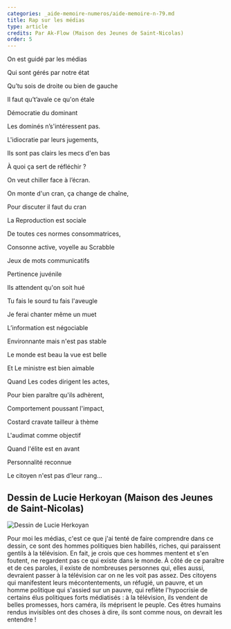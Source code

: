 ```yaml
---
categories: _aide-memoire-numeros/aide-memoire-n-79.md
title: Rap sur les médias
type: article
credits: Par Ak-Flow (Maison des Jeunes de Saint-Nicolas)
order: 5
---
```

On est guidé par les médias

Qui sont gérés par notre état

Qu’tu sois de droite ou bien de gauche

Il faut qu’t’avale ce qu'on étale

Démocratie du dominant

Les dominés n’s'intéressent pas.

L'idiocratie par leurs jugements,

Ils sont pas clairs les mecs d'en bas

À quoi ça sert de réfléchir ?

On veut chiller face à l’écran.

On monte d'un cran, ça change de chaîne,

Pour discuter il faut du cran

La Reproduction est sociale

De toutes ces normes consommatrices,

Consonne active, voyelle au Scrabble

Jeux de mots communicatifs

Pertinence juvénile

Ils attendent qu'on soit hué

Tu fais le sourd tu fais l'aveugle

Je ferai chanter même un muet

L’information est négociable

Environnante mais n'est pas stable

Le monde est beau la vue est belle

Et Le ministre est bien aimable

Quand Les codes dirigent les actes,

Pour bien paraître qu'ils adhèrent,

Comportement poussant l'impact,

Costard cravate tailleur à thème

L'audimat comme objectif

Quand l'élite est en avant

Personnalité reconnue

Le citoyen n'est pas d’leur rang...



## Dessin de Lucie Herkoyan (Maison des Jeunes de Saint-Nicolas)

![Dessin de Lucie Herkoyan](/assets/uploads/am-79-dessinlucie.jpg)

Pour moi les médias, c'est ce que j'ai tenté de faire comprendre dans ce dessin, ce sont des hommes politiques bien habillés, riches, qui paraissent gentils à la télévision. En fait, je crois que ces hommes mentent et s'en foutent, ne regardent pas ce qui existe dans le monde. À côté de ce paraître et de ces paroles, il existe de nombreuses personnes qui, elles aussi, devraient passer à la télévision car on ne les voit pas assez. Des citoyens qui manifestent leurs mécontentements, un réfugié, un pauvre, et un homme politique qui s'assied sur un pauvre, qui reflète l'hypocrisie de certains élus politiques forts médiatisés : à la télévision, ils vendent de belles promesses, hors caméra, ils méprisent le peuple. Ces êtres humains rendus invisibles ont des choses à dire, ils sont comme nous, on devrait les entendre !
